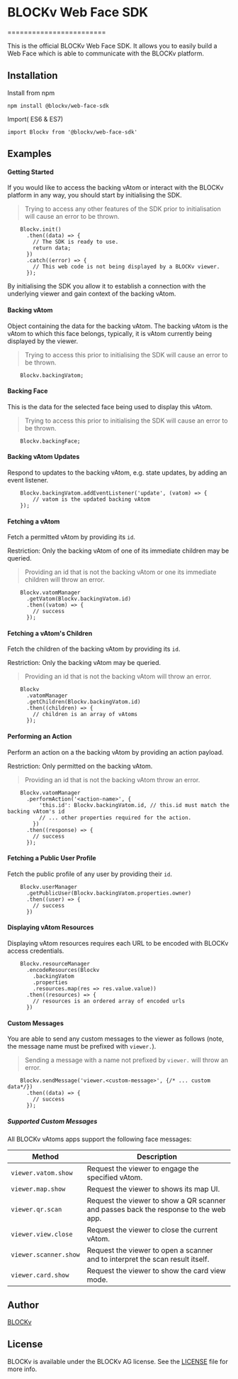 # BLOCKv Web Face SDK
========================

This is the official BLOCKv Web Face SDK. It allows you to easily build a Web Face which is able to communicate with the BLOCKv platform.

## Installation

Install from npm
```
npm install @blockv/web-face-sdk
```

Import( ES6 & ES7)
```
import Blockv from '@blockv/web-face-sdk'
```

## Examples

#### Getting Started

If you would like to access the backing vAtom or interact with the BLOCKv platform in any way, you should start by initialising the SDK.
>Trying to access any other features of the SDK prior to initialisation will cause an error to be thrown.

```
    Blockv.init()
      .then((data) => {
        // The SDK is ready to use.
        return data;
      })
      .catch((error) => {
        // This web code is not being displayed by a BLOCKv viewer.
      });
```
By initialising the SDK you allow it to establish a connection with the underlying viewer and gain context of the backing vAtom.

#### Backing vAtom

Object containing the data for the backing vAtom. The backing vAtom is the vAtom to which this face belongs, typically, it is vAtom currently being displayed by the viewer.
>Trying to access this prior to initialising the SDK will cause an error to be thrown.

```
    Blockv.backingVatom;
```

#### Backing Face

This is the data for the selected face being used to display this vAtom.
>Trying to access this prior to initialising the SDK will cause an error to be thrown.

```
    Blockv.backingFace;
```

#### Backing vAtom Updates

Respond to updates to the backing vAtom, e.g. state updates, by adding an event listener.

```
    Blockv.backingVatom.addEventListener('update', (vatom) => {
        // vatom is the updated backing vAtom
    });
```

#### Fetching a vAtom

Fetch a permitted vAtom by providing its `id`.

Restriction: Only the backing vAtom of one of its immediate children may be queried.
> Providing an id that is not the backing vAtom or one its immediate children will throw an error.

```
    Blockv.vatomManager
      .getVatom(Blockv.backingVatom.id)
      .then((vatom) => {
        // success
      });
```

#### Fetching a vAtom's Children

Fetch the children of the backing vAtom by providing its `id`. 

Restriction: Only the backing vAtom may be queried.
>Providing an id that is not the backing vAtom will throw an error.

```
    Blockv
      .vatomManager
      .getChildren(Blockv.backingVatom.id)
      .then((children) => {
        // children is an array of vAtoms
      });
```

#### Performing an Action

Perform an action on a the backing vAtom by providing an action payload. 

Restriction: Only permitted on the backing vAtom.
> Providing an id that is not the backing vAtom throw an error.

```
    Blockv.vatomManager
      .performAction('<action-name>', {
          'this.id': Blockv.backingVatom.id, // this.id must match the backing vAtom's id
          // ... other properties required for the action.
        })
      .then((response) => {
        // success
      });
```

#### Fetching a Public User Profile

Fetch the public profile of any user by providing their `id`.

```
    Blockv.userManager
      .getPublicUser(Blockv.backingVatom.properties.owner)
      .then((user) => {
        // success
      })
```

#### Displaying vAtom Resources

Displaying vAtom resources requires each URL to be encoded with BLOCKv access credentials.

```
    Blockv.resourceManager
      .encodeResources(Blockv
        .backingVatom
        .properties
        .resources.map(res => res.value.value))
      .then((resources) => {
        // resources is an ordered array of encoded urls
      })
```

#### Custom Messages

You are able to send any custom messages to the viewer as follows (note, the message name must be prefixed with `viewer.`).
> Sending a message with a name not prefixed by `viewer.` will throw an error.

```
    Blockv.sendMessage('viewer.<custom-message>', {/* ... custom data*/})
      .then((data) => {
        // success
      });
```
##### Supported Custom Messages

All BLOCKv vAtoms apps support the following face messages:

 | Method                | Description                                                                                            |
 |-----------------------|--------------------------------------------------------------------------------------------------------|
 | `viewer.vatom.show`   | Request the viewer to engage the specified vAtom.                                                      |
 | `viewer.map.show`     | Request the viewer to shows its map UI.                                                                |
 | `viewer.qr.scan`      | Request the viewer to show a QR scanner and passes back the response to the web app.                   |
 | `viewer.view.close`   | Request the viewer to close the current vAtom.                                                                                                               |
 | `viewer.scanner.show` | Request the viewer to open a scanner and to interpret the scan result itself.                          |
 | `viewer.card.show`    | Request the viewer to show the card view mode.                                                         |

## Author

[BLOCKv](developer.blockv.io)

## License

BLOCKv is available under the BLOCKv AG license. See the [LICENSE](./LICENSE.md) file for more info.
